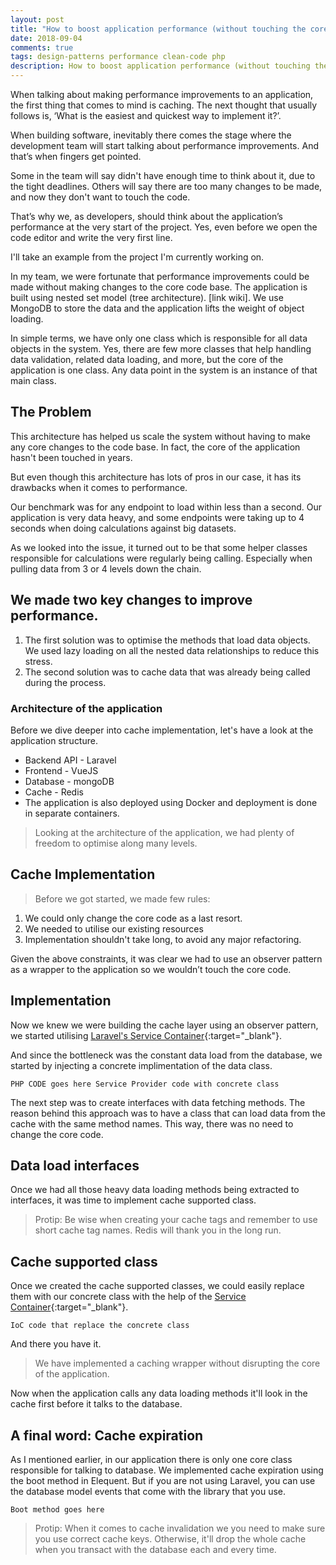 ```yaml
---
layout: post
title: "How to boost application performance (without touching the core)"
date: 2018-09-04
comments: true
tags: design-patterns performance clean-code php
description: How to boost application performance (without touching the core) 
---
```

When talking about making performance improvements to an application, the first thing that comes to mind is caching.
The next thought that usually follows is, ‘What is the easiest and quickest way to implement it?’.

When building software, inevitably there comes the stage where the development team will start talking about performance
improvements. And that’s when fingers get pointed.

Some in the team will say didn't have enough time to think about it, due to the tight deadlines. Others will say there
are too many changes to be made, and now they don't want to touch the code.

That’s why we, as developers, should think about the application’s performance at the very start of the project. Yes,
even before we open the code editor and write the very first line.

I'll take an example from the project I'm currently working on.

In my team, we were fortunate that performance improvements could be made without making changes to the core code base.
The application is built using nested set model (tree architecture). [link wiki]. We use MongoDB to store the data and
the application lifts the weight of object loading.

In simple terms, we have only one class which is responsible for all data objects in the system. Yes,
there are few more classes that help handling data validation, related data loading, and more, but the core of the
application is one class. Any data point in the system is an instance of that main class.

## The Problem

This architecture has helped us scale the system without having to make any core changes to the code base.
In fact, the core of the application hasn't been touched in years.

But even though this architecture has lots of pros in our case, it has its drawbacks when it comes to performance.

Our benchmark was for any endpoint to load within less than a second. Our application is very data heavy,
and some endpoints were taking up to 4 seconds when doing calculations against big datasets.

As we looked into the issue, it turned out to be that some helper classes responsible for calculations were regularly being calling.
Especially when pulling data from 3 or 4 levels down the chain.

## We made two key changes to improve performance.

1. The first solution was to optimise the methods that load data objects. We used lazy loading on all the nested data
relationships to reduce this stress.
2. The second solution was to cache data that was already being called during the process.

### Architecture of the application
Before we dive deeper into cache implementation, let's have a look at the application structure.

 - Backend API - Laravel
 - Frontend - VueJS
 - Database - mongoDB
 - Cache - Redis
 - The application is also deployed using Docker and deployment is done in separate containers.


> Looking at the architecture of the application, we had plenty of freedom to optimise along many levels.

## Cache Implementation

>Before we got started, we made few rules:
1. We 	could only change the core code as a last resort.
2. We 	needed to utilise our existing resources
3. Implementation shouldn't take long, to avoid any major refactoring.

Given the above constraints, it was clear we had to use an observer pattern as a wrapper to the application so we wouldn’t touch the core code.

## Implementation

Now we knew we were building the cache layer using an observer pattern, we started utilising [Laravel's Service Container](https://laravel.com/docs/master/container/){:target="_blank"}.

And since the bottleneck was the constant data load from the database, we started by injecting a concrete implimentation of the data class.

```PHP CODE goes here Service Provider code with concrete class```

The next step was to create interfaces with data fetching methods. The reason behind this approach was to have a class that can load data from the cache with the same method names. This way, there was no need to change the core code.

## Data load interfaces

Once we had all those heavy data loading methods being extracted to interfaces, it was time to implement cache supported class.

> Protip: Be wise when creating your cache tags and remember to use short cache tag names. Redis will thank you in the long run.

## Cache supported class

Once we created the cache supported classes, we could easily replace them with our concrete class with the help of the [Service Container](https://laravel.com/docs/master/container/){:target="_blank"}.


``` IoC code that replace the concrete class ```


And there you have it.

> We have implemented a caching wrapper without disrupting the core of the application.

Now when the application calls any data loading methods it'll look in the cache first before it talks to the database.

## A final word: Cache expiration

As I mentioned earlier, in our application there is only one core class responsible for talking to database. We implemented cache expiration using the boot method in Elequent. But if you are not using Laravel, you can use the database model events that come with the library that you use.

``` Boot method goes here ```

> Protip: When it comes to cache invalidation we you need to make sure you use correct cache keys. Otherwise, it'll drop the whole cache when you transact with the database each and every time.
